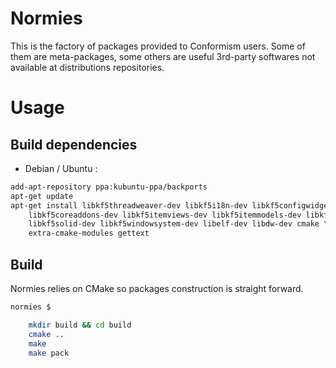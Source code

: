 # Normies

This is the factory of packages provided to Conformism users. Some of them are meta-packages, some others are useful 3rd-party softwares not available at distributions repositories.

# Usage

## Build dependencies

- Debian / Ubuntu :

```sh
add-apt-repository ppa:kubuntu-ppa/backports
apt-get update
apt-get install libkf5threadweaver-dev libkf5i18n-dev libkf5configwidgets-dev \
    libkf5coreaddons-dev libkf5itemviews-dev libkf5itemmodels-dev libkf5kio-dev \
    libkf5solid-dev libkf5windowsystem-dev libelf-dev libdw-dev cmake \
    extra-cmake-modules gettext
```



## Build

Normies relies on CMake so packages construction is straight forward.

```sh
normies $

	mkdir build && cd build
	cmake ..
	make
	make pack
```

